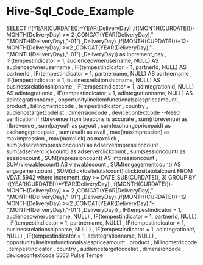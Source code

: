 # Hive-Sql_Code_Example

SELECT
 if(YEAR(CURDATE())=YEAR(DeliveryDay)
  ,if(MONTH(CURDATE())-MONTH(DeliveryDay) >= 2
    ,CONCAT(YEAR(DeliveryDay),"-",MONTH(DeliveryDay),"-01")
    ,DeliveryDay)
  ,if(MONTH(CURDATE())+12-MONTH(DeliveryDay) >=2
      ,CONCAT(YEAR(DeliveryDay),"-",MONTH(DeliveryDay),"-01")
      ,DeliveryDay)) as increment_day
  , IF(tempestindicator = 1, audienceownerusername, NULL) AS audienceownerusername
  , IF(tempestindicator = 1, partnerId, NULL) AS partnerId
  , IF(tempestindicator = 1, partnername, NULL) AS partnername
  , IF(tempestindicator = 1, businessrelationshipname, NULL) AS businessrelationshipname
  , IF(tempestindicator = 1, adintegrationid, NULL) AS adintegrationid
  , IF(tempestindicator = 1, adintegrationname, NULL) AS adintegrationname
  , opportunitylineitemfunctionalsalespriceamount
  , product
  , billingmetriccode
  , tempestindicator
  , country
  , audiencetargetcodelist
  , dimensioncode
  , devicecontextcode
  --Need verification if rtbrevenue from beacons is accurate
  , sum(rtbrevenue) as rtbrevenue
  , sum(payout) as payout
  , sum(exchangepricepaid) as exchangepricepaid
  , sum(avail) as avail
  , max(maximpression) as maximpression
  , max(maxclick) as maxclick
  , sum(adserverimpressioncount) as adserverimpressioncount
  , sum(adserverclickcount) as adserverclickcount
  , sum(sessioncount) as sessioncount
  , SUM(impressioncount) AS impressioncount
  , SUM(viewablecount) AS viewablecount
  , SUM(engagementcount) AS engagementcount
  , SUM(clicktositetotalcount) clicktositetotalcount
FROM VDAT_5942
 where increment_day >= DATE_SUB(CURDATE(), 3)
GROUP BY
if(YEAR(CURDATE())=YEAR(DeliveryDay)
  ,if(MONTH(CURDATE())-MONTH(DeliveryDay) >= 2
    ,CONCAT(YEAR(DeliveryDay),"-",MONTH(DeliveryDay),"-01")
    ,DeliveryDay)
  ,if(MONTH(CURDATE())+12-MONTH(DeliveryDay) >=2
      ,CONCAT(YEAR(DeliveryDay),"-",MONTH(DeliveryDay),"-01")
      ,DeliveryDay))
  , IF(tempestindicator = 1, audienceownerusername, NULL)
  , IF(tempestindicator = 1, partnerId, NULL)
  , IF(tempestindicator = 1, partnername, NULL)
  , IF(tempestindicator = 1, businessrelationshipname, NULL)
  , IF(tempestindicator = 1, adintegrationid, NULL)
  , IF(tempestindicator = 1, adintegrationname, NULL)
  , opportunitylineitemfunctionalsalespriceamount
  , product
  , billingmetriccode
  , tempestindicator
  , country
  , audiencetargetcodelist
  , dimensioncode
  , devicecontextcode
5563 Pulse Tempe
